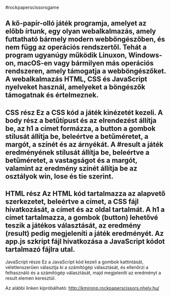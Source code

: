 #rockpaperscissorsgame

A kő-papír-olló játék programja, amelyet az előbb írtunk, egy olyan webalkalmazás, amely futtatható bármely modern webböngészőben, és nem függ az operációs rendszertől. Tehát a program ugyanúgy működik Linuxon, Windows-on, macOS-en vagy bármilyen más operációs rendszeren, amely támogatja a webböngészőket. A webalkalmazás HTML, CSS és JavaScript nyelveket használ, amelyeket a böngészők támogatnak és értelmeznek.
---
CSS rész
Ez a CSS kód a játék kinézetét kezeli. A body rész a betűtípust és az elrendezést állítja be, az h1 a címet formázza, a button a gombok stílusát állítja be, beleértve a betűméretet, a margót, a színét és az árnyékát. A #result a játék eredményének stílusát állítja be, beleértve a betűméretet, a vastagságot és a margót, valamint az eredmény színét állítja be az osztályok win, lose és tie szerint.
---
HTML rész
Az HTML kód tartalmazza az alapvető szerkezetet, beleértve a címet, a CSS fájl hivatkozását, a címet és az oldal tartalmát. A h1 a címet tartalmazza, a gombok (button) lehetővé teszik a játékos választását, az eredmény (result) pedig megjeleníti a játék eredményét. Az app.js szkript fájl hivatkozása a JavaScript kódot tartalmazó fájlra utal.
---
JavaScript része
Ez a JavaScript kód kezeli a gombok kattintását, véletlenszerűen választja ki a számítógép választását, és ellenőrzi a felhasználó és a számítógép választását, majd megjeleníti az eredményt a result elemen keresztül.

Az alábbi linken kipróbálható: http://kmironp.rockpaperscissors.nhely.hu/
